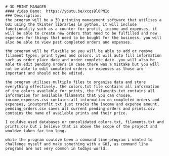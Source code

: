     # 3D PRINT MANAGER
    #### Video Demo:  https://youtu.be/xcqsBl0PNIo
    ### Description:
    the program will be a 3D printing management software that utilises a GUI using the tkinter libraries in python. it will include functionality such as a counter for profit, income and expenses, it will be able to create new orders that need to be fulfilled and new expenses for things that need to be bought for the business. you will also be able to view past completed orders and expenses.

    the program will be flexible so you will be able to add or remove filament types, print types and colors. it will auto fill information such as order place date and order complete date. you will also be able to edit pending orders in case there was a mistake but you will not be able to edit completed orders or expenses as those are important and should not be edited.

    the program utilises multiple files to organise data and store everything effectively. the colors.txt file contains all information of the colors available for prints, the filaments.txt contains all information for available filaments that you can choose, income_expenses.csv contains all information on completed orders and expenses, inoutprofit.txt just tracks the income and expense amount, pending_orders.csv saves all current pending orders and prints.csv contains the name of available prints and their price.

    I couldve used databases or consolidated colors.txt, filaments.txt and prints.csv but i believe that is above the scope of the project and wouldve taken far too long.

    while the program couldve been a command line program i wanted to challenge myself and make something with a GUI, as command line programs are not very common in todays world.